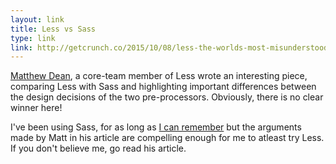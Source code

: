 ```yaml
---
layout: link
title: Less vs Sass
type: link
link: http://getcrunch.co/2015/10/08/less-the-worlds-most-misunderstood-css-pre-processor/
---
```


[Matthew Dean](http://lesscss.org/about/#team), a core-team member of Less wrote
an interesting piece, comparing Less with Sass and highlighting important
differences between the design decisions of the two pre-processors. Obviously,
there is no clear winner here!

I've been using Sass, for as long as [I can remember](http://pankajparashar.com/posts/why-do-i-hate-css-preprocessors/)
but the arguments made by Matt in his article are compelling enough for me to
atleast try Less. If you don't believe me, go read his article.
